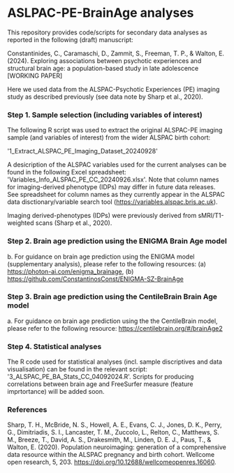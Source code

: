 # ASLPAC-PE-BrainAge analyses

This repository provides code/scripts for secondary data analyses as reported in the following (draft) manuscript: 

Constantinides, C., Caramaschi, D., Zammit, S., Freeman, T. P., &amp; Walton, E. (2024). Exploring associations between psychotic experiences and structural brain age: a population-based study in late adolescence [WORKING PAPER]

Here we used data from the ALSPAC-Psychotic Experiences (PE) imaging study as described previously (see data note by Sharp et al., 2020). 

### Step 1. Sample selection (including variables of interest)

The following R script was used to extract the original ALSPAC-PE imaging sample (and variables of interest) from the wider ALSPAC birth cohort: 

'1_Extract_ALSPAC_PE_Imaging_Dataset_20240928'

A desicription of the ALSPAC variables used for the current analyses can be found in the following Excel spreadsheet: 'Variables_Info_ALSPAC_PE_CC_20240926.xlsx'. Note that column names for imaging-derived phenotype (IDPs) may differ in future data releases. See spreadsheet for column names as they currently appear in the ALSPAC data disctionary/variable search tool (https://variables.alspac.bris.ac.uk).

Imaging derived-phenotypes (IDPs) were previously derived from sMRI/T1-weighted scans (Sharp et al., 2020). 

### Step 2. Brain age prediction using the ENIGMA Brain Age model

b. For guidance on brain age prediction using the ENIGMA model (supplementary analysis), please refer to the following resources: (a) https://photon-ai.com/enigma_brainage, (b) https://github.com/ConstantinosConst/ENIGMA-SZ-BrainAge

### Step 3. Brain age prediction using the CentileBrain Brain Age model

a. For guidance on brain age prediction using the the CentileBrain model, please refer to the following resource: https://centilebrain.org/#/brainAge2

### Step 4. Statistical analyses

The R code used for statistical analyses (incl. sample discriptives and data visualisation) can be found in the relevant script: '3_ALSPAC_PE_BA_Stats_CC_04092024.R'. Scripts for producing correlations between brain age and FreeSurfer measure (feature imprtortance) will be added soon. 

### References

Sharp, T. H., McBride, N. S., Howell, A. E., Evans, C. J., Jones, D. K., Perry, G., Dimitriadis, S. I., Lancaster, T. M., Zuccolo, L., Relton, C., Matthews, S. M., Breeze, T., David, A. S., Drakesmith, M., Linden, D. E. J., Paus, T., & Walton, E. (2020). Population neuroimaging: generation of a comprehensive data resource within the ALSPAC pregnancy and birth cohort. Wellcome open research, 5, 203. https://doi.org/10.12688/wellcomeopenres.16060.
